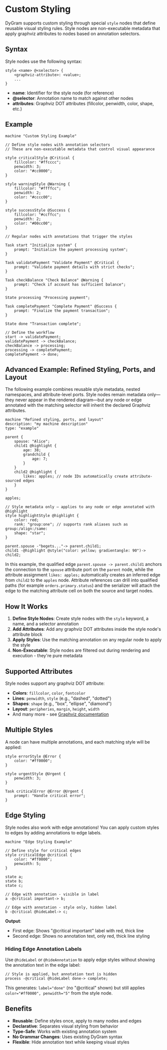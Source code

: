 # Custom Styling

DyGram supports custom styling through special `style` nodes that define reusable visual styling rules. Style nodes are non-executable metadata that apply graphviz attributes to nodes based on annotation selectors.

## Syntax

Style nodes use the following syntax:

```dygram
style <name> @<selector> {
    <graphviz-attribute>: <value>;
    ...
}
```

- **name**: Identifier for the style node (for reference)
- **@selector**: Annotation name to match against other nodes
- **attributes**: Graphviz DOT attributes (fillcolor, penwidth, color, shape, etc.)

## Example

```dygram
machine "Custom Styling Example"

// Define style nodes with annotation selectors
// These are non-executable metadata that control visual appearance

style criticalStyle @Critical {
    fillcolor: "#ffcccc";
    penwidth: 3;
    color: "#cc0000";
}

style warningStyle @Warning {
    fillcolor: "#ffffcc";
    penwidth: 2;
    color: "#cccc00";
}

style successStyle @Success {
    fillcolor: "#ccffcc";
    penwidth: 2;
    color: "#00cc00";
}

// Regular nodes with annotations that trigger the styles

Task start "Initialize system" {
    prompt: "Initialize the payment processing system";
}

Task validatePayment "Validate Payment" @Critical {
    prompt: "Validate payment details with strict checks";
}

Task checkBalance "Check Balance" @Warning {
    prompt: "Check if account has sufficient balance";
}

State processing "Processing payment";

Task completePayment "Complete Payment" @Success {
    prompt: "Finalize the payment transaction";
}

State done "Transaction complete";

// Define the workflow
start -> validatePayment;
validatePayment -> checkBalance;
checkBalance -> processing;
processing -> completePayment;
completePayment -> done;
```

## Advanced Example: Refined Styling, Ports, and Layout

The following example combines reusable style metadata, nested namespaces, and
attribute-level ports. Style nodes remain metadata only—they never appear in the
rendered diagram—but any node or edge annotated with the matching selector will
inherit the declared Graphviz attributes.

```dygram
machine "Refined styling, ports, and layout"
description: "my machine description"
type: "example"

parent {
    spouse: "Alice";
    child1 @highlight {
        age: 38;
        grandchild {
            age: 7;
        }
    }
    child2 @highlight {
        likes: apples; // node IDs automatically create attribute-sourced edges
    }
}

apples;

// Style metadata only – applies to any node or edge annotated with @highlight
style highlightStyle @highlight {
    color: red;
    rank: "group:one"; // supports rank aliases such as group:/align:/same:
    shape: "star";
}

parent.spouse -"begets..."-> parent.child1;
child1 -@highlight @style("color: yellow; gradientangle: 90")-> child2;
```

In this example, the qualified edge `parent.spouse -> parent.child1` anchors the
connection to the `spouse` attribute port on the `parent` node, while the
attribute assignment `likes: apples;` automatically creates an inferred edge
from `child2` to the `apples` node. Attribute references can drill into
qualified paths (for example `orders.primary.status`) and the serializer will
attach the edge to the matching attribute cell on both the source and target
nodes.

## How It Works

1. **Define Style Nodes**: Create style nodes with the `style` keyword, a name, and a selector annotation
2. **Add Attributes**: Add any graphviz DOT attributes inside the style node's attribute block
3. **Apply Styles**: Use the matching annotation on any regular node to apply the style
4. **Non-Executable**: Style nodes are filtered out during rendering and execution - they're pure metadata

## Supported Attributes

Style nodes support any graphviz DOT attribute:

- **Colors**: `fillcolor`, `color`, `fontcolor`
- **Lines**: `penwidth`, `style` (e.g., "dashed", "dotted")
- **Shapes**: `shape` (e.g., "box", "ellipse", "diamond")
- **Layout**: `peripheries`, `margin`, `height`, `width`
- And many more - see [Graphviz documentation](https://graphviz.org/doc/info/attrs.html)

## Multiple Styles

A node can have multiple annotations, and each matching style will be applied:

```dygram
style errorStyle @Error {
    color: "#ff0000";
}

style urgentStyle @Urgent {
    penwidth: 3;
}

Task criticalError @Error @Urgent {
    prompt: "Handle critical error";
}
```

## Edge Styling

Style nodes also work with edge annotations! You can apply custom styles to edges by adding annotations to edge labels.

```dygram
machine "Edge Styling Example"

// Define style for critical edges
style criticalEdge @critical {
    color: "#ff0000";
    penwidth: 5;
}

state a;
state b;
state c;

// Edge with annotation - visible in label
a -@critical important-> b;

// Edge with annotation - style only, hidden label
b -@critical @hideLabel-> c;
```

**Output**:
- First edge: Shows "@critical important" label with red, thick line
- Second edge: Shows no annotation text, only red, thick line styling

### Hiding Edge Annotation Labels

Use `@hideLabel` or `@hideAnnotation` to apply edge styles without showing the annotation text in the edge label:

```dygram
// Style is applied, but annotation text is hidden
process -@critical @hideLabel done-> complete;
```

This generates: `label="done"` (no "@critical" shown) but still applies `color="#ff0000", penwidth="5"` from the style node.

## Benefits

- **Reusable**: Define styles once, apply to many nodes and edges
- **Declarative**: Separates visual styling from behavior
- **Type-Safe**: Works with existing annotation system
- **No Grammar Changes**: Uses existing DyGram syntax
- **Flexible**: Hide annotation text while keeping visual styles
